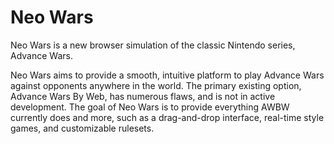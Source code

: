 # Neo Wars

Neo Wars is a new browser simulation of the classic Nintendo series, Advance Wars.

Neo Wars aims to provide a smooth, intuitive platform to play Advance Wars against opponents anywhere in the world. The primary existing option, Advance Wars By Web, has numerous flaws, and is not in active development. The goal of Neo Wars is to provide everything AWBW currently does and more, such as a drag-and-drop interface, real-time style games, and customizable rulesets.